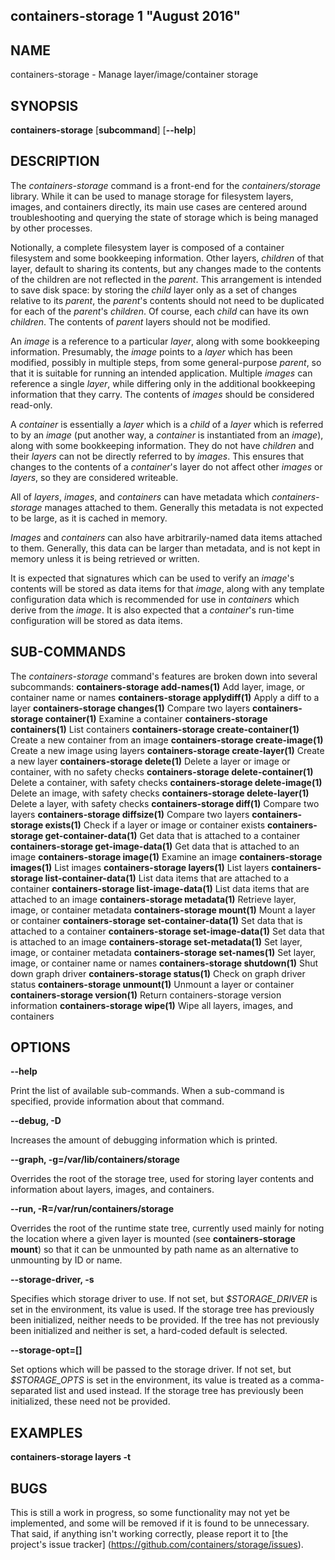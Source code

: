 ## containers-storage 1 "August 2016"

## NAME
containers-storage - Manage layer/image/container storage

## SYNOPSIS
**containers-storage** [**subcommand**] [**--help**]

## DESCRIPTION
The *containers-storage* command is a front-end for the *containers/storage* library.
While it can be used to manage storage for filesystem layers, images, and
containers directly, its main use cases are centered around troubleshooting and
querying the state of storage which is being managed by other processes.

Notionally, a complete filesystem layer is composed of a container filesystem
and some bookkeeping information.  Other layers, *children* of that layer,
default to sharing its contents, but any changes made to the contents of the
children are not reflected in the *parent*.  This arrangement is intended to
save disk space: by storing the *child* layer only as a set of changes relative
to its *parent*, the *parent*'s contents should not need to be duplicated for
each of the *parent*'s *children*.  Of course, each *child* can have its own
*children*.  The contents of *parent* layers should not be modified.

An *image* is a reference to a particular *layer*, along with some bookkeeping
information.  Presumably, the *image* points to a *layer* which has been
modified, possibly in multiple steps, from some general-purpose *parent*, so
that it is suitable for running an intended application.  Multiple *images* can
reference a single *layer*, while differing only in the additional bookkeeping
information that they carry.  The contents of *images* should be considered
read-only.

A *container* is essentially a *layer* which is a *child* of a *layer* which is
referred to by an *image* (put another way, a *container* is instantiated from
an *image*), along with some bookkeeping information.  They do not have
*children* and their *layers* can not be directly referred to by *images*.
This ensures that changes to the contents of a *container*'s layer do not
affect other *images* or *layers*, so they are considered writeable.

All of *layers*, *images*, and *containers* can have metadata which
*containers-storage* manages attached to them.  Generally this metadata is not
expected to be large, as it is cached in memory.

*Images* and *containers* can also have arbitrarily-named data items attached
to them.  Generally, this data can be larger than metadata, and is not kept in
memory unless it is being retrieved or written.

It is expected that signatures which can be used to verify an *image*'s
contents will be stored as data items for that *image*, along with any template
configuration data which is recommended for use in *containers* which derive
from the *image*.  It is also expected that a *container*'s run-time
configuration will be stored as data items.

## SUB-COMMANDS
The *containers-storage* command's features are broken down into several subcommands:
 **containers-storage add-names(1)**           Add layer, image, or container name or names
 **containers-storage applydiff(1)**           Apply a diff to a layer
 **containers-storage changes(1)**             Compare two layers
 **containers-storage container(1)**           Examine a container
 **containers-storage containers(1)**          List containers
 **containers-storage create-container(1)**    Create a new container from an image
 **containers-storage create-image(1)**        Create a new image using layers
 **containers-storage create-layer(1)**        Create a new layer
 **containers-storage delete(1)**              Delete a layer or image or container, with no safety checks
 **containers-storage delete-container(1)**    Delete a container, with safety checks
 **containers-storage delete-image(1)**        Delete an image, with safety checks
 **containers-storage delete-layer(1)**        Delete a layer, with safety checks
 **containers-storage diff(1)**                Compare two layers
 **containers-storage diffsize(1)**            Compare two layers
 **containers-storage exists(1)**              Check if a layer or image or container exists
 **containers-storage get-container-data(1)**  Get data that is attached to a container
 **containers-storage get-image-data(1)**      Get data that is attached to an image
 **containers-storage image(1)**               Examine an image
 **containers-storage images(1)**              List images
 **containers-storage layers(1)**              List layers
 **containers-storage list-container-data(1)** List data items that are attached to a container
 **containers-storage list-image-data(1)**     List data items that are attached to an image
 **containers-storage metadata(1)**            Retrieve layer, image, or container metadata
 **containers-storage mount(1)**               Mount a layer or container
 **containers-storage set-container-data(1)**  Set data that is attached to a container
 **containers-storage set-image-data(1)**      Set data that is attached to an image
 **containers-storage set-metadata(1)**        Set layer, image, or container metadata
 **containers-storage set-names(1)**           Set layer, image, or container name or names
 **containers-storage shutdown(1)**            Shut down graph driver
 **containers-storage status(1)**              Check on graph driver status
 **containers-storage unmount(1)**             Unmount a layer or container
 **containers-storage version(1)**             Return containers-storage version information
 **containers-storage wipe(1)**                Wipe all layers, images, and containers

## OPTIONS
**--help**

Print the list of available sub-commands.  When a sub-command is specified,
provide information about that command.

**--debug, -D**

Increases the amount of debugging information which is printed.

**--graph, -g=/var/lib/containers/storage**

Overrides the root of the storage tree, used for storing layer contents and
information about layers, images, and containers.

**--run, -R=/var/run/containers/storage**

Overrides the root of the runtime state tree, currently used mainly for noting
the location where a given layer is mounted (see **containers-storage mount**) so that
it can be unmounted by path name as an alternative to unmounting by ID or name.

**--storage-driver, -s**

Specifies which storage driver to use.  If not set, but *$STORAGE_DRIVER* is
set in the environment, its value is used.  If the storage tree has previously
been initialized, neither needs to be provided.  If the tree has not previously
been initialized and neither is set, a hard-coded default is selected.

**--storage-opt=[]**

Set options which will be passed to the storage driver.  If not set, but
*$STORAGE_OPTS* is set in the environment, its value is treated as a
comma-separated list and used instead.  If the storage tree has previously been
initialized, these need not be provided.

## EXAMPLES
**containers-storage layers -t**

## BUGS
This is still a work in progress, so some functionality may not yet be
implemented, and some will be removed if it is found to be unnecessary.  That
said, if anything isn't working correctly, please report it to [the project's
issue tracker] (https://github.com/containers/storage/issues).
